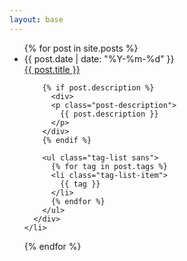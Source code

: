 ```yaml
---
layout: base
---
```


<ul class="post-list">
  {% for post in site.posts %}
    <li class="post-list-item">
      <div class="left">
        <div class="post-date sans">
          {{ post.date | date: "%Y-%m-%d" }}
        </div>
      </div>
      <div class="right">
        <div class="post-title">
          <a href="{{ post.url }}">{{ post.title }}</a>
        </div>

        {% if post.description %}
          <div>
          <p class="post-description">
            {{ post.description }}
          </p>
        </div>
        {% endif %}

        <ul class="tag-list sans">
          {% for tag in post.tags %}
          <li class="tag-list-item">
            {{ tag }}
          </li>
          {% endfor %}
        </ul>
      </div>
    </li>
  {% endfor %}
</ul>
